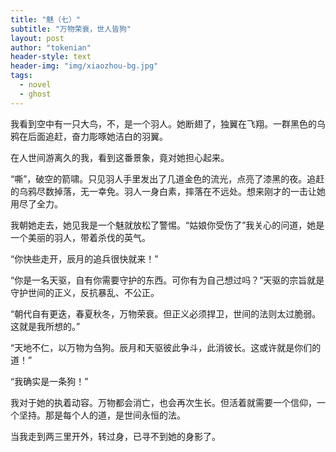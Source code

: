 ```yaml
---
title: "魅（七）"
subtitle: "万物荣衰，世人皆狗"
layout: post
author: "tokenian"
header-style: text
header-img: "img/xiaozhou-bg.jpg"
tags:
  - novel
  - ghost
---
```


我看到空中有一只大鸟，不，是一个羽人。她断翅了，独翼在飞翔。一群黑色的乌鸦在后面追赶，奋力彫啄她洁白的羽翼。

在人世间游离久的我，看到这番景象，竟对她担心起来。

“嘶”，破空的箭啸。只见羽人手里发出了几道金色的流光，点亮了漆黑的夜。追赶的乌鸦尽数掉落，无一幸免。羽人一身白素，摔落在不远处。想来刚才的一击让她用尽了全力。

我朝她走去，她见我是一个魅就放松了警惕。“姑娘你受伤了”我关心的问道，她是一个美丽的羽人，带着杀伐的英气。

“你快些走开，辰月的追兵很快就来！”

“你是一名天驱，自有你需要守护的东西。可你有为自己想过吗？”天驱的宗旨就是守护世间的正义，反抗暴乱、不公正。

“朝代自有更迭，春夏秋冬，万物荣衰。但正义必须捍卫，世间的法则太过脆弱。这就是我所想的。”

“天地不仁，以万物为刍狗。辰月和天驱彼此争斗，此消彼长。这或许就是你们的道！”

“我确实是一条狗！”

我对于她的执着动容。万物都会消亡，也会再次生长。但活着就需要一个信仰，一个坚持。那是每个人的道，是世间永恒的法。

当我走到两三里开外，转过身，已寻不到她的身影了。